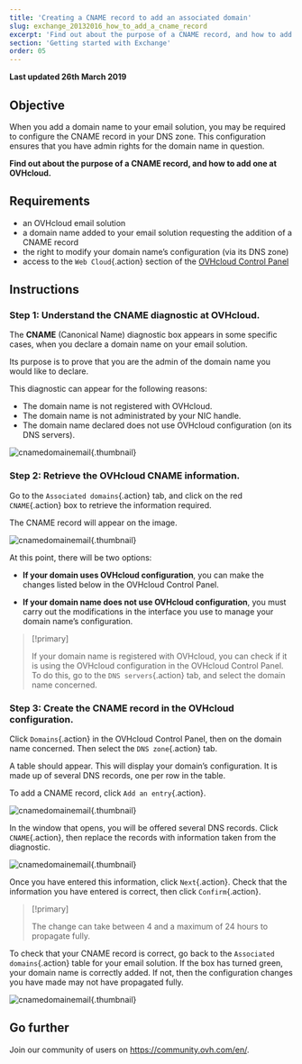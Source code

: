 ```yaml
---
title: 'Creating a CNAME record to add an associated domain'
slug: exchange_20132016_how_to_add_a_cname_record
excerpt: 'Find out about the purpose of a CNAME record, and how to add one at OVHcloud'
section: 'Getting started with Exchange'
order: 05
---
```


**Last updated 26th March 2019**

## Objective

When you add a domain name to your email solution, you may be required to configure the CNAME record in your DNS zone. This configuration ensures that you have admin rights for the domain name in question.

**Find out about the purpose of a CNAME record, and how to add one at OVHcloud.**

## Requirements

- an OVHcloud email solution
- a domain name added to your email solution requesting the addition of a CNAME record
- the right to modify your domain name’s configuration (via its DNS zone)
- access to the `Web Cloud`{.action} section of the [OVHcloud Control Panel](https://www.ovh.com/auth/?action=gotomanager&from=https://www.ovh.co.uk/&ovhSubsidiary=GB)

## Instructions

### Step 1: Understand the CNAME diagnostic at OVHcloud.

The **CNAME** (Canonical Name) diagnostic box appears in some specific cases, when you declare a domain name on your email solution.

Its purpose is to prove that you are the admin of the domain name you would like to declare.

This diagnostic can appear for the following reasons:

- The domain name is not registered with OVHcloud.
- The domain name is not administrated by your NIC handle.
- The domain name declared does not use OVHcloud configuration (on its DNS servers).

![cnamedomainemail](images/cname_exchange_diagnostic.png){.thumbnail}

### Step 2: Retrieve the OVHcloud CNAME information.

Go to the `Associated domains`{.action} tab, and click on the red `CNAME`{.action} box to retrieve the information required.

The CNAME record will appear on the image.

![cnamedomainemail](images/cname_exchange_informations.png){.thumbnail}

At this point, there will be two options:

- **If your domain uses OVHcloud configuration**, you can make the changes listed below in the OVHcloud Control Panel.

- **If your domain name does not use OVHcloud configuration**, you must carry out the modifications in the interface you use to manage your domain name’s configuration.

> [!primary]
>
> If your domain name is registered with OVHcloud, you can check if it is using the OVHcloud configuration in the OVHcloud Control Panel. To do this, go to the `DNS servers`{.action} tab, and select the domain name concerned.
>

### Step 3: Create the CNAME record in the OVHcloud configuration.

Click `Domains`{.action} in the OVHcloud Control Panel, then on the domain name concerned. Then select the `DNS zone`{.action} tab.

A table should appear. This will display your domain’s configuration. It is made up of several DNS records, one per row in the table.

To add a CNAME record, click `Add an entry`{.action}.

![cnamedomainemail](images/cname_exchange_add_entry_step1.png){.thumbnail}

In the window that opens, you will be offered several DNS records. Click `CNAME`{.action}, then replace the records with information taken from the diagnostic.

![cnamedomainemail](images/cname_add_entry_dns_zone.png){.thumbnail}

Once you have entered this information, click `Next`{.action}. Check that the information you have entered is correct, then click `Confirm`{.action}.

> [!primary]
>
> The change can take between 4 and a maximum of 24 hours to propagate fully.
>

To check that your CNAME record is correct, go back to the `Associated domains`{.action} table for your email solution. If the box has turned green, your domain name is correctly added. If not, then the configuration changes you have made may not have propagated fully.

![cnamedomainemail](images/cname_exchange_diagnostic_green.png){.thumbnail}

## Go further

Join our community of users on <https://community.ovh.com/en/>.